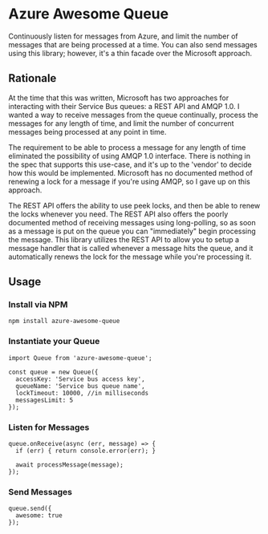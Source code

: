 # Azure Awesome Queue

Continuously listen for messages from Azure, and limit the number of messages that are being processed at a time. You can also send messages using this library; however, it's a thin facade over the Microsoft approach.

## Rationale

At the time that this was written, Microsoft has two approaches for interacting with their Service Bus queues: a REST API and AMQP 1.0. I wanted a way to receive messages from the queue continually, process the messages for any length of time, and limit the number of concurrent messages being processed at any point in time.
 
The requirement to be able to process a message for any length of time eliminated the possibility of using AMQP 1.0 interface. There is nothing in the spec that supports this use-case, and it's up to the 'vendor' to decide how this would be implemented. Microsoft has no documented method of renewing a lock for a message if you're using AMQP, so I gave up on this approach.
 
The REST API offers the ability to use peek locks, and then be able to renew the locks whenever you need. The REST API also offers the poorly documented method of receiving messages using long-polling, so as soon as a message is put on the queue you can "immediately" begin processing the message. This library utilizes the REST API to allow you to setup a message handler that is called whenever a message hits the queue, and it automatically renews the lock for the message  while you're processing it. 


## Usage

### Install via NPM
`npm install azure-awesome-queue`

### Instantiate your Queue
```
import Queue from 'azure-awesome-queue';

const queue = new Queue({
  accessKey: 'Service bus access key',
  queueName: 'Service bus queue name',
  lockTimeout: 10000, //in milliseconds
  messagesLimit: 5
});
```

### Listen for Messages
```
queue.onReceive(async (err, message) => {
  if (err) { return console.error(err); }

  await processMessage(message);
});
```

### Send Messages
```
queue.send({
  awesome: true
});
```
